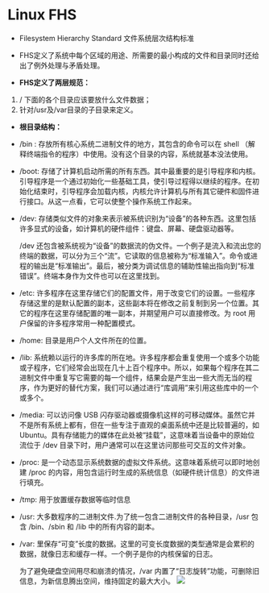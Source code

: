 #  Linux FHS
- Filesystem Hierarchy Standard 文件系统层次结构标准

- FHS定义了系统中每个区域的用途、所需要的最小构成的文件和目录同时还给出了例外处理与矛盾处理。

- **FHS定义了两层规范：**

1. / 下面的各个目录应该要放什么文件数据；
2. 针对/usr及/var目录的子目录来定义。

- **根目录结构：**

* /bin : 存放所有核心系统二进制文件的地方，其包含的命令可以在 shell （解释终端指令的程序）中使用。没有这个目录的内容，系统就基本没法使用。
    
* /boot: 存储了计算机启动所需的所有东西。其中最重要的是引导程序和内核。引导程序是一个通过初始化一些基础工具，使引导过程得以继续的程序。在初始化结束时，引导程序会加载内核，内核允许计算机与所有其它硬件和固件进行接口。从这一点看，它可以使整个操作系统工作起来。
    
* /dev: 存储类似文件的对象来表示被系统识别为“设备”的各种东西。这里包括许多显式的设备，如计算机的硬件组件：键盘、屏幕、硬盘驱动器等。

   /dev 还包含被系统视为“设备”的数据流的伪文件。一个例子是流入和流出您的终端的数据，可以分为三个“流”。它读取的信息被称为“标准输入”。命令或进程的输出是“标准输出”。最后，被分类为调试信息的辅助性输出指向到“标准错误”。终端本身作为文件也可以在这里找到。
    
* /etc: 许多程序在这里存储它们的配置文件，用于改变它们的设置。一些程序存储这里的是默认配置的副本，这些副本将在修改之前复制到另一个位置。其它的程序在这里存储配置的唯一副本，并期望用户可以直接修改。为 root 用户保留的许多程序常用一种配置模式。
    
* /home: 目录是用户个人文件所在的位置。
    
* /lib: 系统赖以运行的许多库的所在地。许多程序都会重复使用一个或多个功能或子程序，它们经常会出现在几十上百个程序中。所以，如果每个程序在其二进制文件中重复写它需要的每一个组件，结果会是产生出一些大而无当的程序，作为更好的替代方案，我们可以通过进行“库调用”来引用这些库中的一个或多个。
    
* /media: 可以访问像 USB 闪存驱动器或摄像机这样的可移动媒体。虽然它并不是所有系统上都有，但在一些专注于直观的桌面系统中还是比较普遍的，如 Ubuntu。具有存储能力的媒体在此处被“挂载”，这意味着当设备中的原始位流位于 /dev 目录下时，用户通常可以在这里访问那些可交互的文件对象。
    
* /proc: 是一个动态显示系统数据的虚拟文件系统。这意味着系统可以即时地创建 /proc 的内容，用包含运行时生成的系统信息（如硬件统计信息）的文件进行填充。
    
* /tmp: 用于放置缓存数据等临时信息
    
* /usr: 大多数程序的二进制文件.为了统一包含二进制文件的各种目录，/usr 包含 /bin、/sbin 和 /lib 中的所有内容的副本。
    
* /var: 里保存“可变”长度的数据。这里的可变长度数据的类型通常是会累积的数据，就像日志和缓存一样。一个例子是你的内核保留的日志。
        
   为了避免硬盘空间用尽和崩溃的情况，/var 内置了“日志旋转”功能，可删除旧信息，为新信息腾出空间，维持固定的最大大小。
   ![](https://github.com/mushroom5/SRE-Skills/blob/master/Images/根目录结构.png)



